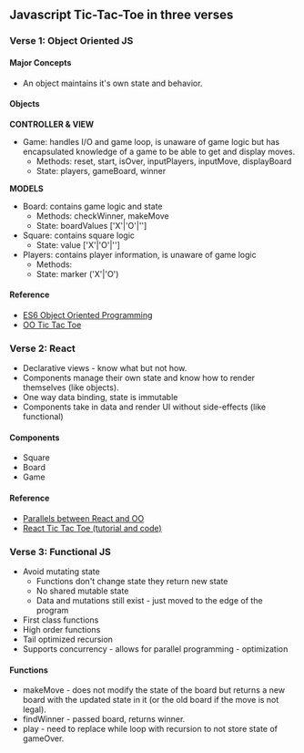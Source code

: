## Javascript Tic-Tac-Toe in three verses

### Verse 1: Object Oriented JS
#### Major Concepts
* An object maintains it's own state and behavior.

#### Objects
**CONTROLLER & VIEW**
* Game: handles I/O and game loop, is unaware of game logic but has encapsulated knowledge of a game to be able to get and display moves.
  * Methods: reset, start, isOver, inputPlayers, inputMove, displayBoard
  * State: players, gameBoard, winner

**MODELS**
* Board: contains game logic and state
  * Methods: checkWinner, makeMove
  * State: boardValues ['X'|'O'|'']
* Square: contains square logic
  * State: value ['X'|'O'|'']
* Players: contains player information, is unaware of game logic
  * Methods:
  * State: marker ('X'|'O')
#### Reference
* [ES6 Object Oriented Programming](https://www.sitepoint.com/object-oriented-javascript-deep-dive-es6-classes/)
* [OO Tic Tac Toe](.)

### Verse 2: React
* Declarative views - know what but not how.
* Components manage their own state and know how to render themselves (like objects).
* One way data binding, state is immutable
* Components take in data and render UI without side-effects (like functional)

#### Components
* Square
* Board
* Game

#### Reference
* [Parallels between React and OO](https://blog.rapid7.com/2016/09/08/react-for-back-end-devs-parallels-between-react-and-object-oriented-programming/)
* [React Tic Tac Toe (tutorial and code)](https://reactjs.org/tutorial/tutorial.html)

### Verse 3: Functional JS
* Avoid mutating state
  * Functions don't change state they return new state
  * No shared mutable state
  * Data and mutations still exist - just moved to the edge of the program
* First class functions
* High order functions
* Tail optimized recursion
* Supports concurrency - allows for parallel programming - optimization

#### Functions
* makeMove - does not modify the state of the board but returns a new board with the updated state in it (or the old board if the move is not legal).
* findWinner - passed board, returns winner.
* play - need to replace while loop with recursion to not store state of gameOver.
